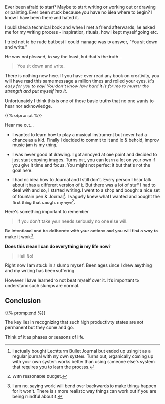 <!--
.. title: Art of "Sit Down & Write"
.. slug: art-of-sit-down-write
.. date: 2021-01-16 18:00:00 UTC+01:00
.. tags: off-topic, productivity, self
.. category: 
.. link: 
.. description: 
.. type: text
.. status: draft
-->

Ever been afraid to start? Maybe to start writing or working out or drawing or painting. Ever been stuck because you have no idea where to begin? I know I have been there and hated it.

I published a technical book and when I met a friend afterwards, he asked me for my writing process - inspiration, rituals, how I kept myself going etc.

I tried not to be rude but best I could manage was to answer, "You sit down and write."

He was not pleased, to say the least, but that's the truth...

> You sit down and write.

There is nothing new here. If you have ever read any book on creativity, you will have read this same message a million times and rolled your eyes. _It's easy for you to say! You don't know how hard it is for me to muster the strength and put myself into it._

Unfortunately I think this is one of those basic truths that no one wants to hear nor acknowledge.

{{% otprompt %}}

Hear me out...

- I wanted to learn how to play a musical instrument but never had a chance as a kid. Finally I decided to commit to it and lo & behold, improv music jam is my thing.

- I was never good at drawing. I got annoyed at one point and decided to just start copying images. Turns out, you can learn a lot on your own if you give it time and focus. You might not perfect it but that's not the goal here.

- I had no idea how to Journal and I still don't. Every person I hear talk about it has a different version of it. But there was a lot of stuff I had to deal with and so, I started writing. I went to a shop and bought a nice set of fountain pen & Journal[^3]. I vaguely knew what I wanted and bought the first thing that caught my eye[^7].

Here's something important to remember

> If you don't take your needs seriously no one else will.

Be intentional and be deliberate with your actions and you will find a way to make it work[^5]. 

**Does this mean I can do everything in my life now?**

> Hell No!

Right now I am stuck in a slump myself. Been ages since I drew anything and my writing has been suffering.

However I have learned to not beat myself over it. It's important to understand such slumps are normal.

## Conclusion

{{% promptend %}}

The key lies in recognizing that such high productivity states are not permanent but they come and go.

Think of it as phases or seasons of life.


[^3]: I actually bought Lechtturm Bullet Journal but ended up using it as a regular journal with my own system. Turns out, organically coming up with your own system works better than using someone else's system that requires you to learn the process.

[^5]: I am not saying world will bend over backwards to make things happen for it won't. There is a more realistic way things can work out if you are being mindful about it.

[^7]: With reasonable budget.

